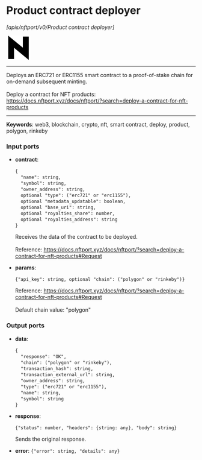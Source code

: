 # Product contract deployer

_[apis/nftport/v0/Product contract deployer]_

![icon](</assets/icons/352b98b2-6df6-4a21-93e1-a31cf5b9311d.png>)

---

Deploys an ERC721 or ERC1155 smart contract to a proof-of-stake chain for on-demand subsequent minting.<br>
<br>
Deploy a contract for NFT products:<br>
https://docs.nftport.xyz/docs/nftport/?search=deploy-a-contract-for-nft-products<br>

---

__Keywords__: web3, blockchain, crypto, nft, smart contract, deploy, product, polygon, rinkeby

### Input ports

* __contract__: 
    ```
    {
      "name": string,
      "symbol": string,
      "owner_address": string,
      optional "type": ("erc721" or "erc1155"),
      optional "metadata_updatable": boolean,
      optional "base_uri": string,
      optional "royalties_share": number,
      optional "royalties_address": string
    }
    ```

    Receives the data of the contract to be deployed.<br>
    <br>
    Reference: https://docs.nftport.xyz/docs/nftport/?search=deploy-a-contract-for-nft-products#Request<br>


* __params__: 
    ```
    {"api_key": string, optional "chain": ("polygon" or "rinkeby")}
    ```

    Reference: https://docs.nftport.xyz/docs/nftport/?search=deploy-a-contract-for-nft-products#Request<br>
    <br>
    Default chain value: "polygon"<br>

### Output ports

* __data__: 
    ```
    {
      "response": "OK",
      "chain": ("polygon" or "rinkeby"),
      "transaction_hash": string,
      "transaction_external_url": string,
      "owner_address": string,
      "type": ("erc721" or "erc1155"),
      "name": string,
      "symbol": string
    }
    ```


* __response__: 
    ```
    {"status": number, "headers": {string: any}, "body": string}
    ```

    Sends the original response.<br>


* __error__: ` {"error": string, "details": any} `

